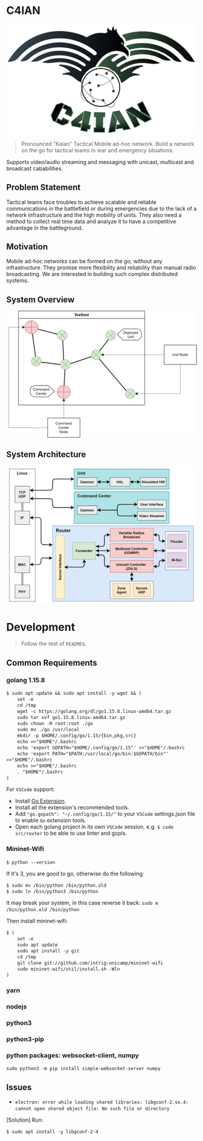 # C4IAN
![C4IAN Logo](./docs/figures/logo.png)
> Pronounced "Kaian"
Tactical Mobile ad-hoc network.
Build a network on the go for tactical teams in war and emergency situations.

Supports video/audio streaming and messaging with unicast, multicast and broadcast cababilities.

## Problem Statement
Tactical teams face troubles to achieve scalable and reliable communications in the battlefield or during
emergencies due to the lack of a network infrastructure and the high mobility of units. They also need a
method to collect real time data and analyze it to have a competitive advantage in the battleground.

## Motivation
Mobile ad-hoc networks can be formed on the go, without any infrastructure. They promise more
flexibility and reliability than manual radio broadcasting. We are interested in building such complex
distributed systems.

## System Overview
![System Overview](./docs/figures/nodes_diagram.png)

## System Architecture
![System Architecture](./docs/figures/system.png)

# Development
> Follow the rest of `README`s.

## Common Requirements
### golang 1.15.8
```
$ sudo apt update && sudo apt install -y wget && (
    set -e
    cd /tmp
    wget -c https://golang.org/dl/go1.15.8.linux-amd64.tar.gz
    sudo tar xvf go1.15.8.linux-amd64.tar.gz
    sudo chown -R root:root ./go
    sudo mv ./go /usr/local
    mkdir -p $HOME/.config/go/1.15/{bin,pkg,src}
    echo >>"$HOME"/.bashrc
    echo 'export GOPATH="$HOME/.config/go/1.15"' >>"$HOME"/.bashrc
    echo 'export PATH="$PATH:/usr/local/go/bin:$GOPATH/bin"' >>"$HOME"/.bashrc
    echo >>"$HOME"/.bashrc
    . "$HOME"/.bashrc
)
```
For `VSCode` support:
- Install [Go Extension](https://marketplace.visualstudio.com/items?itemName=golang.go).
- Install all the extension's recommended tools.
- Add `"go.gopath": "~/.config/go/1.15/"` to your `VSCode` settings.json file to enable `Go` extension tools.
- Open each golang project in its own `VSCode` session, e.g. `$ code src/router` to be able to use linter and gopls.

### Mininet-Wifi
`$ python --version`

If it's 3, you are good to go, otherwise do the following:

```
$ sudo mv /bin/python /bin/python.old
$ sudo ln /bin/python3 /bin/python
```

It may break your system, in this case reverse it back: `sudo m /bin/python.old /bin/python`

Then install mininet-wifi:

``` 
$ (
    set -e
    sudo apt update
    sudo apt install -y git
    cd /tmp
    git clone git://github.com/intrig-unicamp/mininet-wifi
    sudo mininet-wifi/util/install.sh -Wln
)
```

### yarn
### nodejs
### python3
### python3-pip
### python packages: websocket-client, numpy
```
sudo python3 -m pip install simple-websocket-server numpy
```

## Issues
- `electron: error while loading shared libraries: libgconf-2.so.4: cannot open shared object file: No such file or directory`

[Solution] Run:
```
$ sudo apt install -y libgconf-2-4
```
